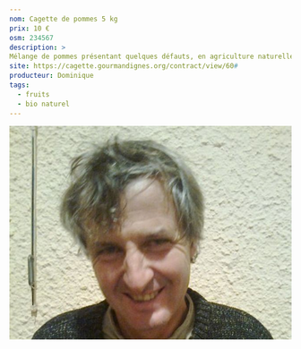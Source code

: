 ```yaml
---
nom: Cagette de pommes 5 kg
prix: 10 €
osm: 234567
description: >
Mélange de pommes présentant quelques défauts, en agriculture naturelle
site: https://cagette.gourmandignes.org/contract/view/60#
producteur: Dominique
tags: 
  - fruits
  - bio naturel
---
```


![texte alternatif](./media/dominique.jpg)
